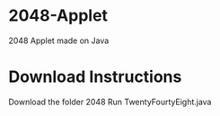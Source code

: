 # 2048-Applet
2048 Applet made on Java

# Download Instructions 
Download the folder 2048
Run TwentyFourtyEight.java
